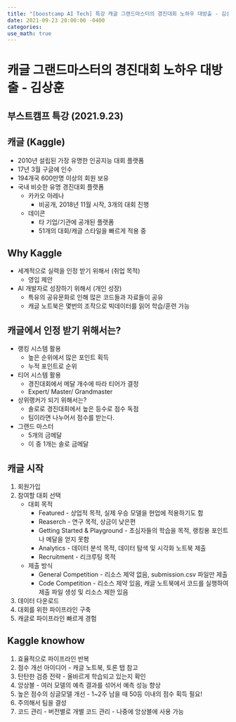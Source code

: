 ```yaml
---
title: "[boostcamp AI Tech] 특강 캐글 그랜드마스터의 경진대회 노하우 대방출 - 김상훈"
date: 2021-09-23 20:00:00 -0400
categories:
use_math: true
---
```



# 캐글 그랜드마스터의 경진대회 노하우 대방출 - 김상훈
## 부스트캠프 특강 (2021.9.23)

## 캐글 (Kaggle)
* 2010년 설립된 가장 유명한 인공지능 대회 플랫폼
* 17년 3월 구글에 인수
* 194개국 600만명 이상의 회원 보유
* 국내 비슷한 유명 경진대회 플랫폼
    * 카카오 아레나
        * 비공개, 2018년 11월 시작, 3개의 대회 진행
    * 데이콘
        * 타 기업/기관에 공개된 플랫폼
        * 51개의 대회/캐글 스타일을 빠르게 적용 중

## Why Kaggle
* 세계적으로 실력을 인정 받기 위해서 (취업 목적)
    * 영입 제안
* AI 개발자로 성장하기 위해서 (개인 성장)
    * 특유의 공유문화로 인해 많은 코드들과 자료들이 공유
    * 캐글 노트북은 몇번의 조작으로 빅데이터를 읽어 학습/훈련 가능

## 캐글에서 인정 받기 위해서는?
* 랭킹 시스템 활용
    * 높은 순위에서 많은 포인트 획득
    * 누적 포인트로 순위
* 티어 시스템 활용
    * 경진대회에서 메달 개수에 따라 티어가 결정
    * Expert/ Master/ Grandmaster
* 상위랭커가 되기 위해서는?
    * 솔로로 경진대회에서 높은 등수로 점수 독점
    * 팀이라면 나누어서 점수를 받는다.
* 그랜드 마스터
    * 5개의 금메달
    * 이 중 1개는 솔로 금메달

## 캐글 시작
1. 회원가입
2. 참여할 대회 선택
    * 대회 목적
        * Featured  - 상업적 목적, 실제 우승 모델을 현업에 적용하기도 함
        * Reaserch  - 연구 목적, 상금이 낮은편 
        * Getting Started & Playground  - 초심자들의 학습을 목적, 랭킹용 포인트나 메달을 얻지 못함
        * Analytics - 데이터 분석 목적, 데이터 탐색 및 시각화 노트북 제출
        * Recruitment   - 리크루팅 목적 
    * 제출 방식
        * General Competition - 리소스 제약 없음, submission.csv 파일만 제출
        * Code Competition - 리소스 제약 있음, 캐글 노트북에서 코드를 실행하여 제출 파일 생성 및 리소스 제한 있음
3. 데이터 다운로드
4. 대회를 위한 파이프라인 구축
5. 캐글로 파이프라인 빠르게 경험

## Kaggle knowhow
1. 효율적으로 파이프라인 반복
2. 점수 개선 아이디어 - 캐글 노트북, 토론 탭 참고
3. 탄탄한 검증 전략 - 올바르게 학습되고 있는지 확인
4. 앙상블 - 여러 모델의 예측 결과를 섞어서 예측 성능 향상
5. 높은 점수의 싱글모델 개선 - 1~2주 남을 때 50등 이내의 점수 획득 필요!
6. 주의해서 팀을 결성
7. 코드 관리 - 버전별로 개별 코드 관리 - 나중에 앙상블에 사용 가능
